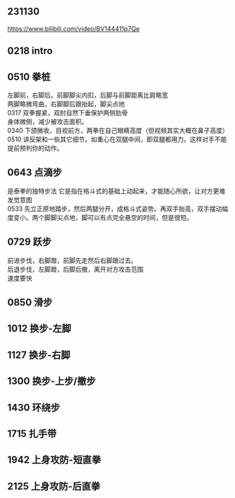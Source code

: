 ## 231130

https://www.bilibili.com/video/BV144411p7Qe

## 0218 intro

## 0510 拳桩

左脚前，右脚后。前脚脚尖内扣，后脚与前脚距离比肩略宽  
两脚略微弯曲，右脚脚后跟抬起，脚尖点地  
0317 双拳握紧，双肘自然下垂保护两侧肋骨  
身体微侧，减少被攻击面积。  
0340 下颌微收，目视前方，两拳在自己眼睛高度（但视频其实大概在鼻子高度）  
0510 讲反架和一些其它细节。如重心在双腿中间，即双腿都用力。这样对手不能提前预判你的动作。

## 0643 点滴步

是泰拳的独特步法
它是指在格斗式的基础上动起来，才能随心所欲，让对方更难发觉意图  
0533 先立正原地踏步，然后两腿分开，成格斗式姿势。再双手抬高，双手摆动幅度变小。两个脚脚尖点地，脚可以有点完全悬空的时间，但是很短。

## 0729 跃步

前进步伐，右脚蹬，前脚先走然后右脚跟过去。  
后退步伐，左脚蹬，后脚后撤，离开对方攻击范围  
速度要快

## 0850 滑步

## 1012 换步-左脚

## 1127 换步-右脚

## 1300 换步-上步/撤步

## 1430 环绕步

## 1715 扎手带

## 1942 上身攻防-短直拳

## 2125 上身攻防-后直拳
